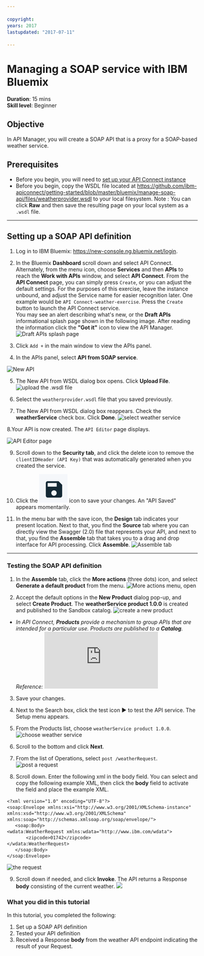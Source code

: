 ```yaml
---

copyright:
years: 2017
lastupdated: "2017-07-11"

---
```

# Managing a SOAP service with IBM Bluemix
**Duration**: 15 mins  
**Skill level**: Beginner


## Objective
In API Manager, you will create a SOAP API that is a proxy for a SOAP-based weather service.

## Prerequisites
- Before you begin, you will need to [set up your API Connect instance](https://github.com/ibm-apiconnect/getting-started/blob/master/bluemix/0-prereq/README.md)
- Before you begin, copy the WSDL file located at https://github.com/ibm-apiconnect/getting-started/blob/master/bluemix/manage-soap-api/files/weatherprovider.wsdl to your local filesystem.
Note : You can click **Raw** and then save the resulting page on your local system as a `.wsdl` file. 

---


## Setting up a SOAP API definition
1. Log in to IBM Bluemix: https://new-console.ng.bluemix.net/login.

2. In the Bluemix **Dashboard** scroll down and select API Connect. Alternately, from the menu icon, choose **Services** and then **APIs** to reach the **Work with APIs** window, and select **API Connect**. From the **API Connect** page, you can simply press `Create`, or you can adjust the default settings. For the purposes of this exercise, leave the instance unbound, and adjust the Service name for easier recognition later. One example would be `API Connect-weather-exercise`.
Press the `Create` button to launch the API Connect service.  
You may see an alert describing what's new, or the **Draft APIs** informational splash page shown in the following image. After reading the information click the **"Got it"** icon to view the API Manager.
![Draft APIs splash page](images/apic_draft-apis.png)

3. Click `Add +` in the main window to view the APIs panel.

4. In the APIs panel, select **API from SOAP service**.

![New API](images/newapi-menu2.png)

5. The New API from WSDL dialog box opens. Click **Upload File**.
![upload the .wsdl file](images/4-uploadwsdl.png)

6. Select the ```weatherprovider.wsdl``` file that you saved previously.

7. The New API from WSDL dialog box reappears. Check the **weatherService** check box. Click **Done**.
![select weather service](images/newapi2.png)

8.Your API is now created. The `API Editor` page displays.

![API Editor page](images/designpage2.png)

9.	Scroll down to the **Security tab**, and click the delete icon to remove the `clientIDHeader (API Key)` that was automatically generated when you created the service.

10.	Click the ![save](images/save.png) icon to save your changes. An "API Saved" appears momentarily.

11.	In the menu bar with the save icon, the **Design** tab indicates your present location. Next to that, you find the **Source** tab where you can directly view the Swagger (2.0) file that represents your API, and next to that, you find the **Assemble** tab that takes you to a drag and drop interface for API processing. Click **Assemble**.
![Assemble tab](images/assemble-clean.png)

---
### Testing the SOAP API definition
1. In the **Assemble** tab, click the **More actions** (three dots) icon, and select **Generate a default product** from the menu.
   ![More actions menu, open](images/gen-default-prod.png)

2. Accept the default options in the **New Product** dialog pop-up, and select **Create Product**. The **weatherService product 1.0.0** is created and published to the Sandbox catalog.
  ![create a new product](images/12a-chooseproduct.png)

  - _In API Connect, **Products** provide a mechanism to  group APIs that are intended for a particular use. Products are published to a **Catalog**. Reference: ![API Connect glossary](https://www.ibm.com/support/knowledgecenter/en/SSMNED_5.0.0/com.ibm.apic.overview.doc/overview_apimgmt_glossary.html)_

3. Save your changes.  

4. Next to the Search box, click the test icon ► to test the API service. The Setup menu appears.

5. From the Products list, choose ```weatherService product 1.0.0```.
![choose weather service](images/12-chooseproduct.png)

6.	Scroll to the bottom and click **Next**.

7.	From the list of Operations, select ```post /weatherRequest```.
![post a request](images/13-selectoperation.png)

8.	Scroll down. Enter the following xml in the body field. You can select and copy the following example XML, then click the **body** field to activate the field and place the example XML.
```
<?xml version="1.0" encoding="UTF-8"?>
<soap:Envelope xmlns:xsi="http://www.w3.org/2001/XMLSchema-instance" xmlns:xsd="http://www.w3.org/2001/XMLSchema" xmlns:soap="http://schemas.xmlsoap.org/soap/envelope/">
   <soap:Body>
<wdata:WeatherRequest xmlns:wdata="http://www.ibm.com/wdata">
       <zipcode>01742</zipcode>
</wdata:WeatherRequest>
   </soap:Body>
</soap:Envelope>
```

![the request](images/14-enterrequest.png)

9.	Scroll down if needed, and click **Invoke**.
The API returns a Response **body** consisting of the current weather.
![](images/15-success.png)

### What you did in this tutorial
In this tutorial, you completed the following:
1. Set up a SOAP API definition
2. Tested your API definition
3. Received a Response **body** from the weather API endpoint indicating the result of your Request.
